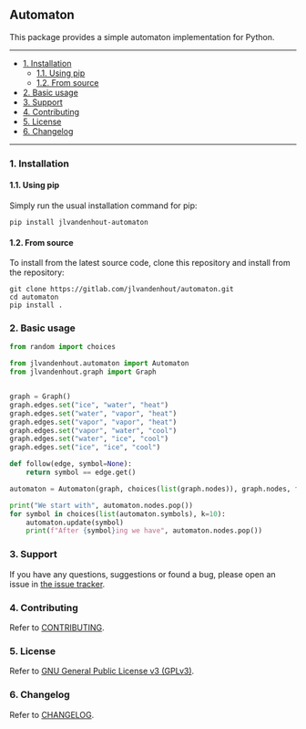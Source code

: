 ## Automaton

This package provides a simple automaton implementation for Python.

---
- [1. Installation](#1-installation)
  - [1.1. Using pip](#11-using-pip)
  - [1.2. From source](#12-from-source)
- [2. Basic usage](#2-basic-usage)
- [3. Support](#3-support)
- [4. Contributing](#4-contributing)
- [5. License](#5-license)
- [6. Changelog](#6-changelog)
---

### 1. Installation
#### 1.1. Using pip
Simply run the usual installation command for pip:

```
pip install jlvandenhout-automaton
```

#### 1.2. From source
To install from the latest source code, clone this repository and install from the repository:

```
git clone https://gitlab.com/jlvandenhout/automaton.git
cd automaton
pip install .
```

### 2. Basic usage
```python
from random import choices

from jlvandenhout.automaton import Automaton
from jlvandenhout.graph import Graph


graph = Graph()
graph.edges.set("ice", "water", "heat")
graph.edges.set("water", "vapor", "heat")
graph.edges.set("vapor", "vapor", "heat")
graph.edges.set("vapor", "water", "cool")
graph.edges.set("water", "ice", "cool")
graph.edges.set("ice", "ice", "cool")

def follow(edge, symbol=None):
    return symbol == edge.get()

automaton = Automaton(graph, choices(list(graph.nodes)), graph.nodes, follow)

print("We start with", automaton.nodes.pop())
for symbol in choices(list(automaton.symbols), k=10):
    automaton.update(symbol)
    print(f"After {symbol}ing we have", automaton.nodes.pop())
```

### 3. Support
If you have any questions, suggestions or found a bug, please open an issue in [the issue tracker](https://gitlab.com/jlvandenhout/automaton/issues).

### 4. Contributing
Refer to [CONTRIBUTING](https://gitlab.com/jlvandenhout/automaton/blob/master/CONTRIBUTING.md).

### 5. License
Refer to [GNU General Public License v3 (GPLv3)](https://choosealicense.com/licenses/gpl-3.0/).

### 6. Changelog
Refer to [CHANGELOG](https://gitlab.com/jlvandenhout/automaton/blob/master/CHANGELOG.md).
